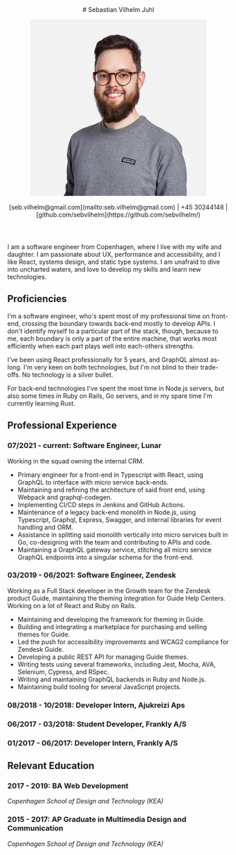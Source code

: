 <header>
# Sebastian Vilhelm Juhl

![](./sebastian.jpeg)

<div class="metadata">
[seb.vilhelm@gmail.com](mailto:seb.vilhelm@gmail.com) | +45 30244148 | [github.com/sebvilhelm](https://github.com/sebvilhelm/)
</div>

</header>

I am a software engineer from Copenhagen, where I live with my wife and daughter. I am passionate about UX, performance and accessibility, and I like React, systems design, and static type systems. I am unafraid to dive into uncharted waters, and love to develop my skills and learn new technologies.

## Proficiencies

I'm a software engineer, who's spent most of my professional time on front-end, crossing the boundary towards back-end mostly to develop APIs. I don't identify myself to a particular part of the stack, though, because to me, each boundary is only a part of the entire machine, that works most efficiently when each part plays well into each-others strengths.

I've been using React professionally for 5 years, and GraphQL almost as-long. I'm very keen on both technologies, but I'm not blind to their trade-offs. No technology is a silver bullet.

For back-end technologies I've spent the most time in Node.js servers, but also some times in Ruby on Rails, Go servers, and in my spare time I'm currently learning Rust.

## Professional Experience

### 07/2021 - current: Software Engineer, Lunar

Working in the squad owning the internal CRM.

- Primary engineer for a front-end in Typescript with React, using GraphQL to interface with micro service back-ends.
- Maintaining and refining the architecture of said front end, using Webpack and graphql-codegen.
- Implementing CI/CD steps in Jenkins and GitHub Actions.
- Maintenance of a legacy back-end monolith in Node.js, using Typescript, Graphql, Express, Swagger, and internal libraries for event handling and ORM.
- Assistance in splitting said monolith vertically into micro services built in Go, co-designing with the team and contributing to APIs and code.
- Maintaining a GraphQL gateway service, stitching all micro service GraphQL endpoints into a singular schema for the front-end.

### 03/2019 - 06/2021: Software Engineer, Zendesk

Working as a Full Stack developer in the Growth team for the Zendesk product Guide, maintaining the theming integration for Guide Help Centers. Working on a lot of React and Ruby on Rails.

- Maintaining and developing the framework for theming in Guide.
- Building and integrating a marketplace for purchasing and selling themes for Guide.
- Led the push for accessibility improvements and WCAG2 compliance for Zendesk Guide.
- Developing a public REST API for managing Guide themes.
- Writing tests using several frameworks, including Jest, Mocha, AVA, Selenium, Cypress, and RSpec.
- Writing and maintaining GraphQL backends in Ruby and Node.js.
- Maintaining build tooling for several JavaScript projects.

### 08/2018 - 10/2018: Developer Intern, Ajukreizi Aps

### 06/2017 - 03/2018: Student Developer, Frankly A/S

### 01/2017 - 06/2017: Developer Intern, Frankly A/S

## Relevant Education

### 2017 - 2019: BA Web Development

_Copenhagen School of Design and Technology (KEA)_

### 2015 - 2017: AP Graduate in Multimedia Design and Communication

_Copenhagen School of Design and Technology (KEA)_
